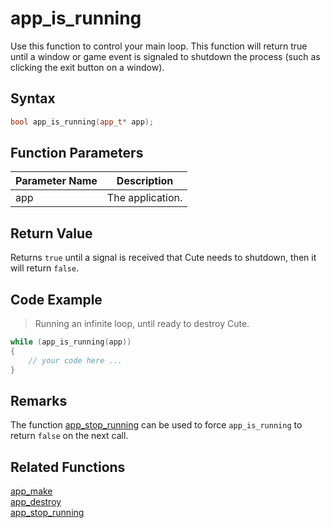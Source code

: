 # app_is_running

Use this function to control your main loop. This function will return true until a window or game event is signaled to shutdown the process (such as clicking the exit button on a window).

## Syntax

```cpp
bool app_is_running(app_t* app);
```

## Function Parameters

Parameter Name | Description
--- | ---
app | The application.

## Return Value

Returns `true` until a signal is received that Cute needs to shutdown, then it will return `false`.

## Code Example

> Running an infinite loop, until ready to destroy Cute.

```cpp
while (app_is_running(app))
{
	// your code here ...
}
```

## Remarks

The function [app_stop_running](https://github.com/RandyGaul/cute_framework/blob/master/doc/app/app_stop_running.md) can be used to force `app_is_running` to return `false` on the next call.

## Related Functions

[app_make](https://github.com/RandyGaul/cute_framework/blob/master/doc/app/app_make.md)  
[app_destroy](https://github.com/RandyGaul/cute_framework/blob/master/doc/app/app_destroy.md)  
[app_stop_running](https://github.com/RandyGaul/cute_framework/blob/master/doc/app/app_stop_running.md)  
